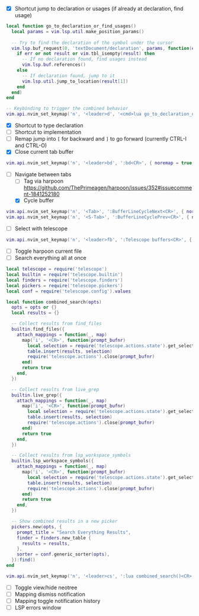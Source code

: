 - [x] Shortcut jump to declaration or usages (if already at declaration, find usage)
```lua
local function go_to_declaration_or_find_usages()
  local params = vim.lsp.util.make_position_params()
  
  -- Try to find the declaration of the symbol under the cursor
  vim.lsp.buf_request(0, 'textDocument/declaration', params, function(err, result, ctx, _)
    if err or not result or vim.tbl_isempty(result) then
      -- If no declaration found, find usages instead
      vim.lsp.buf.references()
    else
      -- If declaration found, jump to it
      vim.lsp.util.jump_to_location(result[1])
    end
  end)
end

-- Keybinding to trigger the combined behavior
vim.api.nvim_set_keymap('n', '<leader>d', '<cmd>lua go_to_declaration_or_find_usages()<CR>', { noremap = true, silent = true })
```
- [x] Shortcut to type declaration
- [ ] Shortcut to implementation
- [ ] Remap jump into `[` for backward and `]` to go forward (currently CTRL-I and CTRL-O)
- [x] Close current tab buffer
```lua
vim.api.nvim_set_keymap('n', '<leader>bd', ':bd<CR>', { noremap = true, silent = true })
```
- [ ] Navigate between tabs 
  - [ ] Tag via harpoon https://github.com/ThePrimeagen/harpoon/issues/352#issuecomment-1841252180
  - [x] Cycle buffer 
```lua
vim.api.nvim_set_keymap('n', '<Tab>', ':BufferLineCycleNext<CR>', { noremap = true, silent = true })
vim.api.nvim_set_keymap('n', '<S-Tab>', ':BufferLineCyclePrev<CR>', { noremap = true, silent = true })
```
  - [ ] Select with telescope
```lua
vim.api.nvim_set_keymap('n', '<leader>fb', ':Telescope buffers<CR>', { noremap = true, silent = true })
```
- [ ] Toggle harpoon current file
- [ ] Search everything all at once
```lua
local telescope = require('telescope')
local builtin = require('telescope.builtin')
local finders = require('telescope.finders')
local pickers = require('telescope.pickers')
local conf = require('telescope.config').values

local function combined_search(opts)
  opts = opts or {}
  local results = {}

  -- Collect results from find_files
  builtin.find_files({
    attach_mappings = function(_, map)
      map('i', '<CR>', function(prompt_bufnr)
        local selection = require('telescope.actions.state').get_selected_entry()
        table.insert(results, selection)
        require('telescope.actions').close(prompt_bufnr)
      end)
      return true
    end,
  })

  -- Collect results from live_grep
  builtin.live_grep({
    attach_mappings = function(_, map)
      map('i', '<CR>', function(prompt_bufnr)
        local selection = require('telescope.actions.state').get_selected_entry()
        table.insert(results, selection)
        require('telescope.actions').close(prompt_bufnr)
      end)
      return true
    end,
  })

  -- Collect results from lsp_workspace_symbols
  builtin.lsp_workspace_symbols({
    attach_mappings = function(_, map)
      map('i', '<CR>', function(prompt_bufnr)
        local selection = require('telescope.actions.state').get_selected_entry()
        table.insert(results, selection)
        require('telescope.actions').close(prompt_bufnr)
      end)
      return true
    end,
  })

  -- Show combined results in a new picker
  pickers.new(opts, {
    prompt_title = "Search Everything Results",
    finder = finders.new_table {
      results = results,
    },
    sorter = conf.generic_sorter(opts),
  }):find()
end

vim.api.nvim_set_keymap('n', '<leader>cs', ':lua combined_search()<CR>', { noremap = true, silent = true })
```
- [ ] Toggle view/hide neotree
- [ ] Mapping dismiss notification
- [ ] Mapping toggle notification history
- [ ] LSP errors window
